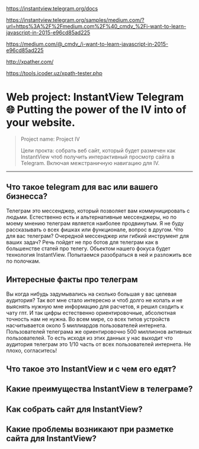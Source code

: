 

https://instantview.telegram.org/docs

https://instantview.telegram.org/samples/medium.com/?url=https%3A%2F%2Fmedium.com%2F%40_cmdv_%2Fi-want-to-learn-javascript-in-2015-e96cd85ad225

https://medium.com/@_cmdv_/i-want-to-learn-javascript-in-2015-e96cd85ad225

http://xpather.com/

https://tools.icoder.uz/xpath-tester.php

# Web project: InstantView Telegram 🌐 Putting the power of the IV into of your website.

>	
>	Project name: Project IV
>	
>	Цели прокта: собрать веб сайт, который будет размечен как InstantView чтоб получить интерактивный просмотр сайта в Telegram. Включая межстраничную навигацию для IV.
>	


---


## Что такое telegram для вас или вашего бизнесса?

Телеграм это мессенджер, который позволяет вам коммуницировать с людьми. Естественно есть и альтернативные мессенджеры, но по моему мнению телеграм является наиболее продвинутым. Я не буду рассказывать о всех фишках или функционале, вопрос в другом. Что для вас телеграм? Очередной мессенджер или гибкий инструмент для ваших задач? Речь пойдет не про ботов для телеграм как в большенстве статей про телегу. Обьектом нашего фокуса будет технология InstantView. Попытаемся разобраться в ней и разложить все по полочкам.

## Интересные факты про телеграм

Вы когда нибудь задумывались на сколько большая у вас целевая аудитория? Так вот мне стало интересно и чтоб долго не копать и не выяснять нужную мне информацию для расчетов, я решил сходить к чату гпт. И так цифры естественно ориентировочные, абсолютная точность нам не нужна. Во всем мире, со всех типов устройств насчитывается около 5 миллиардов пользователей интернета. Пользователей телеграма же ориентировочно 500 миллионов активных пользователей. То есть исходя из этих данных у нас выходит что аудитория телеграм это 1/10 часть от всех пользователей интернета. Не плохо, согласитесь! 

## Что такое это InstantView и с чем его едят?



## Какие преимущества InstantView в телеграме?



## Как собрать сайт для InstantView?



## Какие проблемы возникают при разметке сайта для InstantView?


